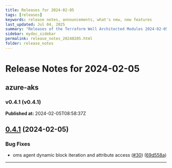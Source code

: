 ```yaml
---
title: Releases for 2024-02-05
tags: [releases]
keywords: release notes, announcements, what's new, new features
last_updated: Jul 04, 2025
summary: "Releases of the Terraform Well Architected Modules 2024-02-05"
sidebar: mydoc_sidebar
permalink: release_notes_20240205.html
folder: release_notes
---
```


# Release Notes for 2024-02-05

## azure-aks
### v0.4.1 (v0.4.1)
**Published at:** 2024-02-05T08:58:37Z

## [0.4.1](https://github.com/CloudNationHQ/terraform-azure-aks/compare/v0.4.0...v0.4.1) (2024-02-05)


### Bug Fixes

* oms agent dynamic block iteration and attribute access ([#30](https://github.com/CloudNationHQ/terraform-azure-aks/issues/30)) ([69d558a](https://github.com/CloudNationHQ/terraform-azure-aks/commit/69d558a82baa1aaf1f58b4bbf56d20ec63b9b74c))

---


